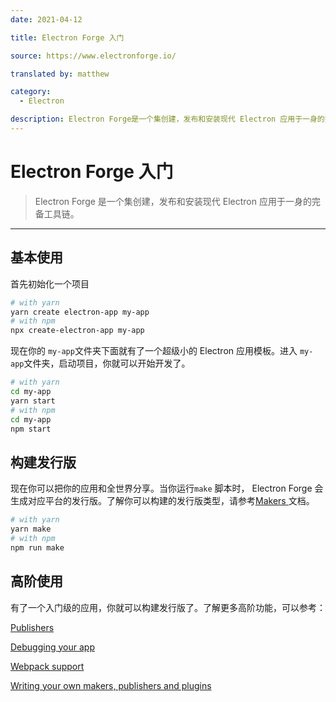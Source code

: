 ```yaml
---
date: 2021-04-12

title: Electron Forge 入门

source: https://www.electronforge.io/

translated by: matthew

category:
  - Electron

description: Electron Forge是一个集创建，发布和安装现代 Electron 应用于一身的完备工具链。
---
```


# Electron Forge 入门

> Electron Forge 是一个集创建，发布和安装现代 Electron 应用于一身的完备工具链。

---

## 基本使用

首先初始化一个项目

```bash
# with yarn
yarn create electron-app my-app
# with npm
npx create-electron-app my-app
```

现在你的 `my-app`文件夹下面就有了一个超级小的 Electron 应用模板。进入 `my-app`文件夹，启动项目，你就可以开始开发了。

```bash
# with yarn
cd my-app
yarn start
# with npm
cd my-app
npm start
```

## 构建发行版

现在你可以把你的应用和全世界分享。当你运行`make` 脚本时， Electron Forge
会生成对应平台的发行版。了解你可以构建的发行版类型，请参考[Makers ](https://www.electronforge.io/config/makers)文档。

```bash
# with yarn
yarn make
# with npm
npm run make
```

## 高阶使用

有了一个入门级的应用，你就可以构建发行版了。了解更多高阶功能，可以参考：

[Publishers](https://www.electronforge.io/config/publishers)

[Debugging your app](https://www.electronforge.io/advanced/debugging)

[Webpack support](https://www.electronforge.io/config/plugins/webpack)

[Writing your own makers, publishers and plugins](https://www.electronforge.io/advanced/extending-electron-forge)
